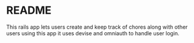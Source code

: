 # README

This rails app lets users create and keep track of chores along with other users using this app
it uses devise and omniauth to handle user login.
